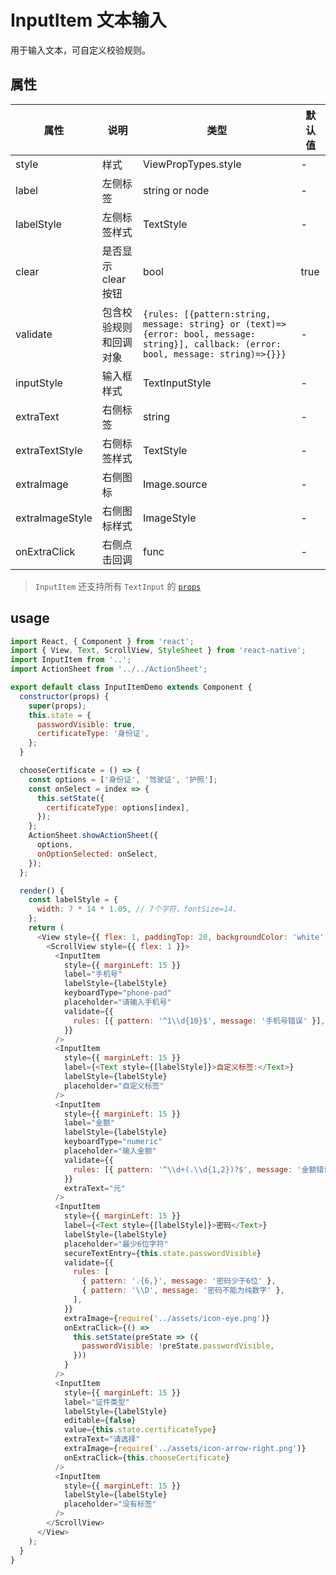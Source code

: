 # InputItem 文本输入
用于输入文本，可自定义校验规则。

## 属性

| 属性 | 说明 | 类型 | 默认值 |
| ---- | ---- | ---- | ------ |
| style | 样式 | ViewPropTypes.style | - |
| label | 左侧标签 | string or node | - |
| labelStyle | 左侧标签样式 | TextStyle | - |
| clear | 是否显示 clear 按钮 | bool | true |
| validate | 包含校验规则和回调对象 | `{rules: [{pattern:string, message: string} or (text)=>{error: bool, message: string}], callback: (error: bool, message: string)=>{}}}` | - |
| inputStyle | 输入框样式 | TextInputStyle | - |
| extraText | 右侧标签 | string | - |
| extraTextStyle | 右侧标签样式 | TextStyle | - |
| extraImage | 右侧图标 | Image.source | - |
| extraImageStyle | 右侧图标样式 | ImageStyle | - |
| onExtraClick | 右侧点击回调 | func | - |

> `InputItem` 还支持所有 `TextInput` 的 [`props`](https://facebook.github.io/react-native/docs/textinput.html#props)

## usage

```js
import React, { Component } from 'react';
import { View, Text, ScrollView, StyleSheet } from 'react-native';
import InputItem from '..';
import ActionSheet from '../../ActionSheet';

export default class InputItemDemo extends Component {
  constructor(props) {
    super(props);
    this.state = {
      passwordVisible: true,
      certificateType: '身份证',
    };
  }

  chooseCertificate = () => {
    const options = ['身份证', '驾驶证', '护照'];
    const onSelect = index => {
      this.setState({
        certificateType: options[index],
      });
    };
    ActionSheet.showActionSheet({
      options,
      onOptionSelected: onSelect,
    });
  };

  render() {
    const labelStyle = {
      width: 7 * 14 * 1.05, // 7个字符，fontSize=14，
    };
    return (
      <View style={{ flex: 1, paddingTop: 20, backgroundColor: 'white' }}>
        <ScrollView style={{ flex: 1 }}>
          <InputItem
            style={{ marginLeft: 15 }}
            label="手机号"
            labelStyle={labelStyle}
            keyboardType="phone-pad"
            placeholder="请输入手机号"
            validate={{
              rules: [{ pattern: '^1\\d{10}$', message: '手机号错误' }],
            }}
          />
          <InputItem
            style={{ marginLeft: 15 }}
            label={<Text style={[labelStyle]}>自定义标签:</Text>}
            labelStyle={labelStyle}
            placeholder="自定义标签"
          />
          <InputItem
            style={{ marginLeft: 15 }}
            label="金额"
            labelStyle={labelStyle}
            keyboardType="numeric"
            placeholder="输入金额"
            validate={{
              rules: [{ pattern: '^\\d+(.\\d{1,2})?$', message: '金额错误' }],
            }}
            extraText="元"
          />
          <InputItem
            style={{ marginLeft: 15 }}
            label={<Text style={[labelStyle]}>密码</Text>}
            labelStyle={labelStyle}
            placeholder="最少6位字符"
            secureTextEntry={this.state.passwordVisible}
            validate={{
              rules: [
                { pattern: '.{6,}', message: '密码少于6位' },
                { pattern: '\\D', message: '密码不能为纯数字' },
              ],
            }}
            extraImage={require('../assets/icon-eye.png')}
            onExtraClick={() =>
              this.setState(preState => ({
                passwordVisible: !preState.passwordVisible,
              }))
            }
          />
          <InputItem
            style={{ marginLeft: 15 }}
            label="证件类型"
            labelStyle={labelStyle}
            editable={false}
            value={this.state.certificateType}
            extraText="请选择"
            extraImage={require('../assets/icon-arrow-right.png')}
            onExtraClick={this.chooseCertificate}
          />
          <InputItem
            style={{ marginLeft: 15 }}
            labelStyle={labelStyle}
            placeholder="没有标签"
          />
        </ScrollView>
      </View>
    );
  }
}
```